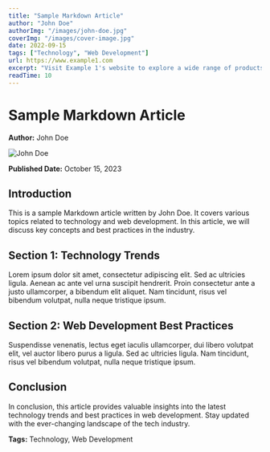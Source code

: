 ```yaml
---
title: "Sample Markdown Article"
author: "John Doe"
authorImg: "/images/john-doe.jpg"
coverImg: "/images/cover-image.jpg"
date: 2022-09-15
tags: ["Technology", "Web Development"]
url: https://www.example1.com
excerpt: "Visit Example 1's website to explore a wide range of products and services, including electronics, fashion, home decor, and more. Experience exceptional quality and great customer service."
readTime: 10
---
```


# Sample Markdown Article


**Author:** John Doe

![John Doe](authorImg)

**Published Date:** October 15, 2023

## Introduction

This is a sample Markdown article written by John Doe. It covers various topics related to technology and web development. In this article, we will discuss key concepts and best practices in the industry.

## Section 1: Technology Trends

Lorem ipsum dolor sit amet, consectetur adipiscing elit. Sed ac ultricies ligula. Aenean ac ante vel urna suscipit hendrerit. Proin consectetur ante a justo ullamcorper, a bibendum elit aliquet. Nam tincidunt, risus vel bibendum volutpat, nulla neque tristique ipsum.

## Section 2: Web Development Best Practices

Suspendisse venenatis, lectus eget iaculis ullamcorper, dui libero volutpat elit, vel auctor libero purus a ligula. Sed ac ultricies ligula. Nam tincidunt, risus vel bibendum volutpat, nulla neque tristique ipsum.

## Conclusion

In conclusion, this article provides valuable insights into the latest technology trends and best practices in web development. Stay updated with the ever-changing landscape of the tech industry.

**Tags:** Technology, Web Development
